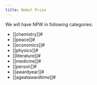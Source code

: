 ```yaml
---
title: Nobel Prize 
---
```


We will have NPW in following categories:

* [[chemistry]]#
* [[peace]]#
* [[economics]]#
* [[physics]]#
* [[literature]]#
* [[medicine]]#
* [[person]]#
* [[awardyear]]#
* [[ageatawardtime]]#
